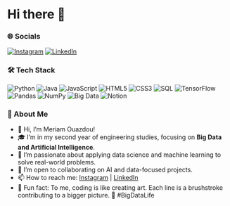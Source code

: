 # Hi there 👋

### 🌐 Socials
[![Instagram](https://img.shields.io/badge/Instagram-E4405F?style=for-the-badge&logo=instagram&logoColor=white)](https://www.instagram.com/meriam.ouazdou/)
[![LinkedIn](https://img.shields.io/badge/LinkedIn-0077B5?style=for-the-badge&logo=linkedin&logoColor=white)](https://www.linkedin.com/in/meriam-ouazdou/)

### 🛠 Tech Stack
![Python](https://img.shields.io/badge/Python-3776AB?style=for-the-badge&logo=python&logoColor=white)
![Java](https://img.shields.io/badge/Java-ED8B00?style=for-the-badge&logo=java&logoColor=white)
![JavaScript](https://img.shields.io/badge/JavaScript-F7DF1E?style=for-the-badge&logo=javascript&logoColor=black)
![HTML5](https://img.shields.io/badge/HTML5-E34F26?style=for-the-badge&logo=html5&logoColor=white)
![CSS3](https://img.shields.io/badge/CSS3-1572B6?style=for-the-badge&logo=css3&logoColor=white)
![SQL](https://img.shields.io/badge/SQL-4479A1?style=for-the-badge&logo=MySQL&logoColor=white)
![TensorFlow](https://img.shields.io/badge/TensorFlow-FF6F00?style=for-the-badge&logo=tensorflow&logoColor=white)
![Pandas](https://img.shields.io/badge/Pandas-150458?style=for-the-badge&logo=pandas&logoColor=white)
![NumPy](https://img.shields.io/badge/NumPy-013243?style=for-the-badge&logo=numpy&logoColor=white)
![Big Data](https://img.shields.io/badge/Big%20Data-FF5733?style=for-the-badge&logo=databricks&logoColor=white)
![Notion](https://img.shields.io/badge/Notion-000000?style=for-the-badge&logo=notion&logoColor=white)

### 👋 About Me
- 🌱 Hi, I’m Meriam Ouazdou!
- 🎓 I’m in my second year of engineering studies, focusing on **Big Data and Artificial Intelligence**.
- 🚀 I’m passionate about applying data science and machine learning to solve real-world problems.
- 👯 I’m open to collaborating on AI and data-focused projects.
- 📫 How to reach me: [Instagram](https://www.instagram.com/meriam.ouazdou/) | [LinkedIn](https://www.linkedin.com/in/meriam-ouazdou/)
- 🌟 Fun fact: To me, coding is like creating art. Each line is a brushstroke contributing to a bigger picture. 🎨 #BigDataLife
